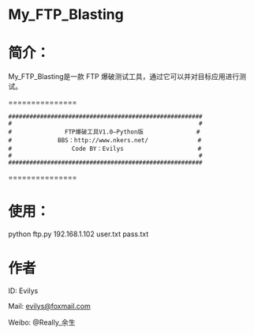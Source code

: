 My_FTP_Blasting
===============
简介：
===============

My_FTP_Blasting是一款 FTP 爆破测试工具，通过它可以并对目标应用进行测试。

===============

    #######################################################
    #                                                     #
    #               FTP爆破工具V1.0—Python版               #
    #             BBS：http://www.nkers.net/              #
    #                 Code BY：Evilys                     #
    #                                                     #
    #######################################################


===============

使用：
===============

python ftp.py 192.168.1.102 user.txt pass.txt



作者
===============

ID: Evilys

Mail: evilys@foxmail.com

Weibo: @Really_余生


